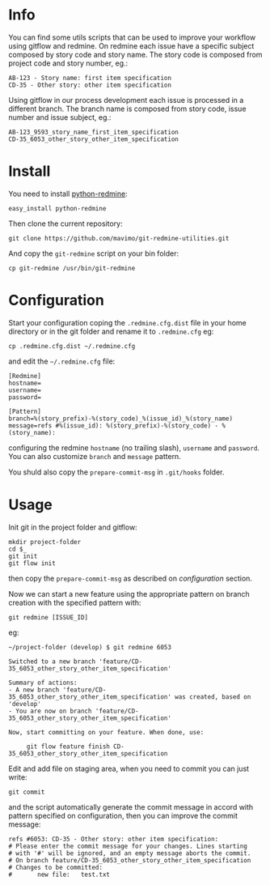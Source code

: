 # Info

You can find some utils scripts that can be used to improve your workflow using
gitflow and redmine.
On redmine each issue have a specific subject composed by story code and story
name. The story code is composed from project code and story number, eg.:

```
AB-123 - Story name: first item specification
CD-35 - Other story: other item specification
```

Using gitflow in our process development each issue is processed in a different
branch. The branch name is composed from story code, issue number and issue
subject, eg.:

```
AB-123_9593_story_name_first_item_specification
CD-35_6053_other_story_other_item_specification
```

# Install

You need to install [python-redmine](https://github.com/maxtepkeev/python-redmine):

```
easy_install python-redmine
```

Then clone the current repository:

```
git clone https://github.com/mavimo/git-redmine-utilities.git
```

And copy the ```git-redmine``` script on your bin folder:

```
cp git-redmine /usr/bin/git-redmine
```

# Configuration

Start your configuration coping the ```.redmine.cfg.dist``` file in your home
directory or in the git folder and rename it to ```.redmine.cfg``` eg:

```
cp .redmine.cfg.dist ~/.redmine.cfg
```
and edit the ```~/.redmine.cfg``` file:

```
[Redmine]
hostname=
username=
password=

[Pattern]
branch=%(story_prefix)-%(story_code)_%(issue_id)_%(story_name)
message=refs #%(issue_id): %(story_prefix)-%(story_code) - %(story_name):
```

configuring the redmine ```hostname``` (no trailing slash), ```username``` and
```password```. You can also customize ```branch``` and ```message``` pattern.

You shuld also copy the ```prepare-commit-msg``` in ```.git/hooks``` folder.

# Usage

Init git in the project folder and gitflow:

```
mkdir project-folder
cd $_
git init
git flow init
```

then copy the ```prepare-commit-msg``` as described on _configuration_ section.

Now we can start a new feature using the appropriate pattern on branch creation
with the specified pattern with:

```
git redmine [ISSUE_ID]
```
eg:

```
~/project-folder (develop) $ git redmine 6053

Switched to a new branch 'feature/CD-35_6053_other_story_other_item_specification'

Summary of actions:
- A new branch 'feature/CD-35_6053_other_story_other_item_specification' was created, based on 'develop'
- You are now on branch 'feature/CD-35_6053_other_story_other_item_specification'

Now, start committing on your feature. When done, use:

     git flow feature finish CD-35_6053_other_story_other_item_specification
```
Edit and add file on staging area, when you need to commit you can just write:
```
git commit
```
and the script automatically generate the commit message in accord with pattern
specified on configuration, then you can improve the commit message:
```
refs #6053: CD-35 - Other story: other item specification:
# Please enter the commit message for your changes. Lines starting
# with '#' will be ignored, and an empty message aborts the commit.
# On branch feature/CD-35_6053_other_story_other_item_specification
# Changes to be committed:
#       new file:   test.txt
```
